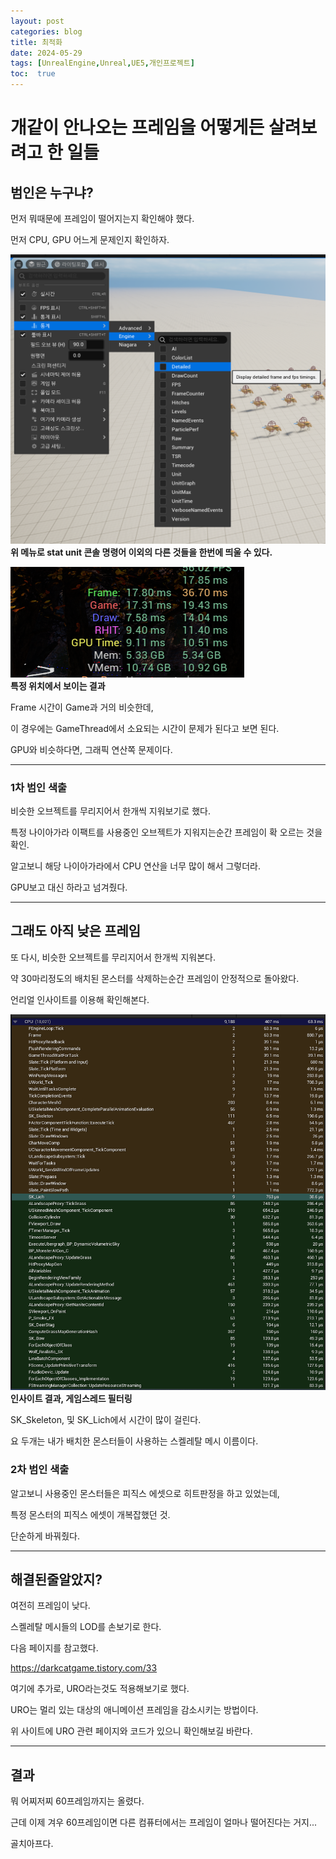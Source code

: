 ```yaml
---
layout: post
categories: blog
title: 최적화
date: 2024-05-29
tags: [UnrealEngine,Unreal,UE5,개인프로젝트]
toc:  true
---
```


# 개같이 안나오는 프레임을 어떻게든 살려보려고 한 일들

## 범인은 누구냐?
먼저 뭐때문에 프레임이 떨어지는지 확인해야 했다.   

먼저 CPU, GPU 어느게 문제인지 확인하자.

![ex_screenshot](/assets/images/unreal/myProject/24.05.29/detail.png)  
**위 메뉴로 stat unit 콘솔 명령어 이외의 다른 것들을 한번에 띄울 수 있다.**   


![ex_screenshot](/assets/images/unreal/myProject/24.05.29/fps.png)  
**특정 위치에서 보이는 결과**   

Frame 시간이 Game과 거의 비슷한데,  

이 경우에는 GameThread에서 소요되는 시간이 문제가 된다고 보면 된다.   

GPU와 비슷하다면, 그래픽 연산쪽 문제이다.

------------------------

### 1차 범인 색출
비슷한 오브젝트를 무리지어서 한개씩 지워보기로 했다.   

특정 나이아가라 이팩트를 사용중인 오브젝트가 지워지는순간 프레임이 확 오르는 것을 확인.   

알고보니 해당 나이아가라에서 CPU 연산을 너무 많이 해서 그렇더라.   

GPU보고 대신 하라고 넘겨줬다.

------------------------

## 그래도 아직 낮은 프레임
또 다시, 비슷한 오브젝트를 무리지어서 한개씩 지워본다.   

약 30마리정도의 배치된 몬스터를 삭제하는순간 프레임이 안정적으로 돌아왔다.   

언리얼 인사이트를 이용해 확인해본다.   

![ex_screenshot](/assets/images/unreal/myProject/24.05.29/analyze.png)  
**인사이트 결과, 게임스레드 필터링**   


SK_Skeleton, 및 SK_Lich에서 시간이 많이 걸린다. 

요 두개는 내가 배치한 몬스터들이 사용하는 스켈레탈 메시 이름이다.

### 2차 범인 색출
알고보니 사용중인 몬스터들은 피직스 에셋으로 히트판정을 하고 있었는데,   

특정 몬스터의 피직스 에셋이 개복잡했던 것.   

단순하게 바꿔줬다.   

------------------------

## 해결된줄알았지?
여전히 프레임이 낮다.  

스켈레탈 메시들의 LOD를 손보기로 한다.  

다음 페이지를 참고했다.   

https://darkcatgame.tistory.com/33

여기에 추가로, URO라는것도 적용해보기로 했다.

URO는 멀리 있는 대상의 애니메이션 프레임을 감소시키는 방법이다.

위 사이트에 URO 관련 페이지와 코드가 있으니 확인해보길 바란다.  

----------------------------

## 결과 
뭐 어찌저찌 60프레임까지는 올렸다.   

근데 이제 겨우 60프레임이면 다른 컴퓨터에서는 프레임이 얼마나 떨어진다는 거지...   

골치아프다.

